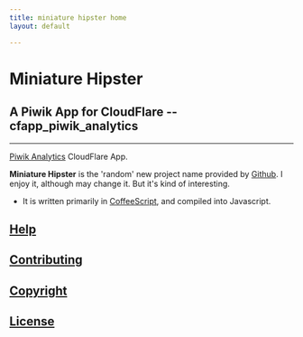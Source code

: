 ```yaml
---
title: miniature hipster home
layout: default

---
```



# Miniature Hipster
## A Piwik App for CloudFlare -- cfapp_piwik_analytics
------------------------------------------------------
[Piwik Analytics](https://www.cloudflare.com/apps/piwik_analytics) CloudFlare App.

**Miniature Hipster** is the 'random' new project name provided by [Github](https://github.com/new). I enjoy it, although may change it. But it's kind of interesting.
  * It is written primarily in [CoffeeScript](http://coffeescript.org/), and compiled into Javascript.


## [Help](/help/)


## [Contributing](/CONTRIBUTING.markdown)


## [Copyright](/LICENSE.txt)


## [License](/LICENSE.txt)


